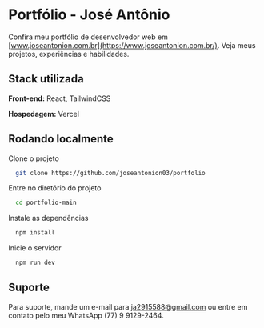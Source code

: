 
# Portfólio - José Antônio

Confira meu portfólio de desenvolvedor web em [www.joseantonion.com.br](https://www.joseantonion.com.br/). Veja meus projetos, experiências e habilidades.

## Stack utilizada

**Front-end:** React, TailwindCSS

**Hospedagem:** Vercel

## Rodando localmente

Clone o projeto

```bash
  git clone https://github.com/joseantonion03/portfolio
```

Entre no diretório do projeto

```bash
  cd portfolio-main
```

Instale as dependências

```bash
  npm install
```

Inicie o servidor

```bash
  npm run dev
```

## Suporte

Para suporte, mande um e-mail para ja2915588@gmail.com ou entre em contato pelo meu WhatsApp (77) 9 9129-2464.